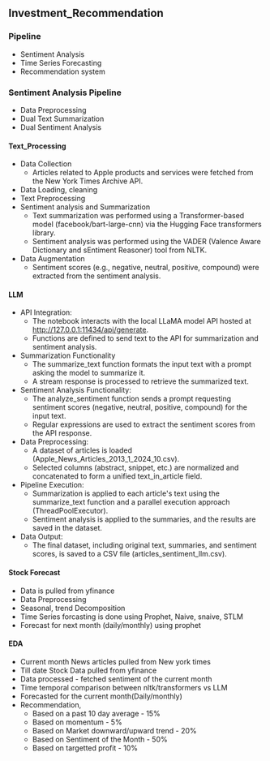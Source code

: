 ## Investment_Recommendation
### Pipeline
- Sentiment Analysis
- Time Series Forecasting
- Recommendation system

### Sentiment Analysis Pipeline
- Data Preprocessing
- Dual Text Summarization
- Dual Sentiment Analysis

#### Text_Processing

- Data Collection
  - Articles related to Apple products and services were fetched from the New York Times Archive API.
- Data Loading, cleaning
- Text Preprocessing
- Sentiment analysis and Summarization
  - Text summarization was performed using a Transformer-based model (facebook/bart-large-cnn) via the Hugging Face transformers library.
  - Sentiment analysis was performed using the VADER (Valence Aware Dictionary and sEntiment Reasoner) tool from NLTK.
- Data Augmentation
  - Sentiment scores (e.g., negative, neutral, positive, compound) were extracted from the sentiment analysis.

#### LLM

- API Integration:
  - The notebook interacts with the local LLaMA model API hosted at http://127.0.0.1:11434/api/generate.
  - Functions are defined to send text to the API for summarization and sentiment analysis.
- Summarization Functionality
  - The summarize_text function formats the input text with a prompt asking the model to summarize it.
  - A stream response is processed to retrieve the summarized text.
- Sentiment Analysis Functionality:
  - The analyze_sentiment function sends a prompt requesting sentiment scores (negative, neutral, positive, compound) for the input text.
  - Regular expressions are used to extract the sentiment scores from the API response.
- Data Preprocessing:
  - A dataset of articles is loaded (Apple_News_Articles_2013_1_2024_10.csv).
  - Selected columns (abstract, snippet, etc.) are normalized and concatenated to form a unified text_in_article field.
- Pipeline Execution:
  - Summarization is applied to each article's text using the summarize_text function and a parallel execution approach (ThreadPoolExecutor).
  - Sentiment analysis is applied to the summaries, and the results are saved in the dataset.
- Data Output:
  - The final dataset, including original text, summaries, and sentiment scores, is saved to a CSV file (articles_sentiment_llm.csv).


#### Stock Forecast
- Data is pulled from yfinance
- Data Preprocessing
- Seasonal, trend Decomposition
- Time Series forcasting is done using Prophet, Naive, snaive, STLM
- Forecast for next month (daily/monthly) using prophet

#### EDA
- Current month News articles pulled from New york times
- Till date Stock Data pulled from yfinance
- Data processed - fetched sentiment of the current month
- Time temporal comparison between nltk/transformers vs LLM
- Forecasted for the current month(Daily/monthly)
- Recommendation,
  - Based on a past 10 day average - 15%
  - Based on momentum - 5%
  - Based on Market downward/upward trend - 20%
  - Based on Sentiment of the Month - 50%
  - Based on targetted profit - 10%
 

  

  
